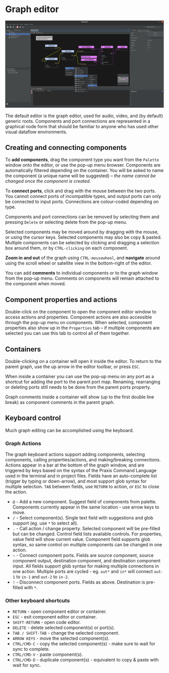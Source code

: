 # Graph editor

![Graph editor](img/graph.png)

The default editor is the graph editor, used for audio, video, and (by default) generic roots. Components
and port connections are represented in a graphical node form that should be familiar to anyone who has used other
visual dataflow environments.

## Creating and connecting components

To **add components**, drag the component type you want from the `Palette` window onto the editor, or use the pop-up
menu browser. Components are automatically filtered depending on the container. You will be asked to name the
component (a unique name will be suggested) – _the name cannot be changed once the component is created_.

To **connect ports**, click and drag with the mouse between the two ports. You cannot connect ports of incompatible
types, and output ports can only be connected to input ports. Connections are colour-coded depending on type.

Components and port connections can be removed by selecting them and pressing `Delete` or selecting delete from the
pop-up menu.

Selected components may be moved around by dragging with the mouse, or using the cursor keys. Selected components
may also be copy & pasted. Multiple components can be selected by clicking and dragging a selection box around
them, or by `CTRL-clicking` on each component.

**Zoom in and out** of the graph using `CTRL-mousewheel`, and **navigate** around using the scroll wheel or
satellite view in the bottom-right of the editor.

You can add **comments** to individual components or to the graph window from the pop-up menu. Comments on
components will remain attached to the component when moved.

## Component properties and actions

Double-click on the component to open the component editor window to access actions and properties. Component
actions are also accessible through the pop-up menu on components. When selected, component properties also
show up in the `Properties` tab – if multiple components are selected you can use this tab to control all of
them together.

## Containers

Double-clicking on a container will open it inside the editor. To return to the parent graph, use the up
arrow in the editor toolbar, or press `ESC`.

When inside a container you can use the pop-up menu on any port as a shortcut for adding the port
to the parent port map. Renaming, rearranging or deleting ports still needs to be done from the
parent ports property.

Graph comments inside a container will show (up to the first double line break) as component
comments in the parent graph.

## Keyboard control

Much graph editing can be accomplished using the keyboard.

### Graph Actions

The graph keyboard actions support adding components, selecting components, calling properties/actions,
and making/breaking connections. Actions appear in a bar at the bottom of the graph window, and are
triggered by keys based on the syntax of the Praxis Command Language used in the terminal and in project
files. Fields have an auto-complete list (trigger by typing or down-arrow), and most support glob syntax
for multiple selection. `TAB` between fields, use `RETURN` to action, or `ESC` to close the action.

- `@` - Add a new component. Suggest field of components from palette. Components currently appear
in the same location - use arrow keys to move.
- `/` - Select component(s). Single text field with suggestions and glob support (eg. use `*` to
select all).
- `.` - Call action / change property. Selected component will be pre-filled but can be changed.
Control field lists available controls. For properties, value field will show current value. Component
field supports glob syntax, so same control on multiple components can be changed in one action.
- `~` - Connect component ports. Fields are source component, source component output, destination
component, and destination component input. All fields support glob syntax for making multiple connections
in one action. Multiple ports are cycled - eg. `out*` and `in*` will connect `out-1` to `in-1` and
`out-2` to `in-2`.
- `!` - Disconnect component ports. Fields as above. Destination is pre-filled with `*`.

### Other keyboard shortcuts

- `RETURN` - open component editor or container.
- `ESC` - exit component editor or container.
- `SHIFT-RETURN` - open code editor.
- `DELETE` - delete selected component(s) or port(s).
- `TAB / SHIFT-TAB` - change the selected component.
- `ARROW KEYS` -  move the selected component(s).
- `CTRL/CMD-C` - copy the selected component(s) - make sure to wait for sync to complete.
- `CTRL/CMD-V` - paste component(s).
- `CTRL/CMD-D` - duplicate component(s) - equivalent to copy & paste with wait for sync.
